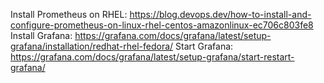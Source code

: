 
Install Prometheus on RHEL: https://blog.devops.dev/how-to-install-and-configure-prometheus-on-linux-rhel-centos-amazonlinux-ec706c803fe8
Install Grafana: https://grafana.com/docs/grafana/latest/setup-grafana/installation/redhat-rhel-fedora/
Start Grafana: https://grafana.com/docs/grafana/latest/setup-grafana/start-restart-grafana/

